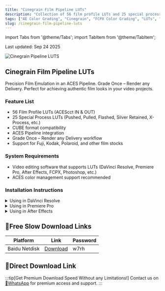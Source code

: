 ```yaml
---
title: "Cinegrain Film Pipeline LUTs"
description: "Collection of 56 film profile LUTs and 25 special process LUTs in CUBE format for color grading. Supports DaVinci Resolve, Premiere, After Effects, FCPX, Photoshop, and other software that supports LUTs."
tags: ["AE Color Grading", "Cinegrain", "FCPX Color Grading", "LUTs", "Pr Color Grading", "Film Color Grading", "Video Color Grading", "Color Grading Presets", "DaVinci Color Grading"]
slug: /cinegrain-film-pipeline-luts
---
```


import Tabs from '@theme/Tabs';
import TabItem from '@theme/TabItem';

Last updated: Sep 24 2025

![Cinegrain Pipeline LUTS](https://www.gfxcamp.com/wp-content/uploads/2025/09/Cinegrain-Pipeline-LUTS.jpg)

## Cinegrain Film Pipeline LUTs

Precision Film Emulation in an ACES Pipeline. Grade Once – Render any Delivery. Perfect for achieving authentic film looks in your video projects.

### Feature List
- 56 Film Profile LUTs (ACEScct IN & OUT)
- 25 Special Process LUTs (Pushed, Pulled, Flashed, Silver Retained, X-Process, etc.)
- CUBE format compatibility
- ACES Pipeline integration
- Grade Once – Render any Delivery workflow
- Support for Fuji, Kodak, Polaroid, and other film stocks

### System Requirements
- Video editing software that supports LUTs (DaVinci Resolve, Premiere Pro, After Effects, FCPX, Photoshop, etc.)
- ACES color management support recommended

### Installation Instructions

<Tabs>
<TabItem value="davinci" label="DaVinci Resolve">
  <details>
    <summary>Using in DaVinci Resolve</summary>
    <p>1. Open DaVinci Resolve</p>
    <p>2. Go to the Color page</p>
    <p>3. In the OpenFX tab, find the LUT tool</p>
    <p>4. Load the Cinegrain LUTs from the downloaded folder</p>
    <p>5. Apply to your footage</p>
 </details>
</TabItem>
<TabItem value="premiere" label="Premiere Pro">
  <details>
    <summary>Using in Premiere Pro</summary>
    <p>1. Open Premiere Pro</p>
    <p>2. Go to Effects panel</p>
    <p>3. Search for "Lumetri Color"</p>
    <p>4. In the Creative tab, click on "Input LUT"</p>
    <p>5. Browse and select your desired Cinegrain LUT</p>
  </details>
</TabItem>
<TabItem value="ae" label="After Effects">
  <details>
    <summary>Using in After Effects</summary>
    <p>1. Open After Effects</p>
    <p>2. Create a new adjustment layer</p>
    <p>3. Apply "LUT Importer" effect</p>
    <p>4. Load the Cinegrain LUTs from the downloaded folder</p>
  </details>
</TabItem>
</Tabs>

## 🐌Free Slow Download Links

| Platform | Link | Password |
|----------|------|----------|
| Baidu Netdisk | [Download](https://pan.baidu.com/s/1_j0LoJtacTgBxlG0tRaiTg?pwd=w7rh) | w7rh |

## 🚀Direct Download Link
:::tip[Get Premium Download Speed Without any Limitations!]
Contact us on [💬WhatsApp](https://wa.me/+8613237610083) for premium  access and support.
:::